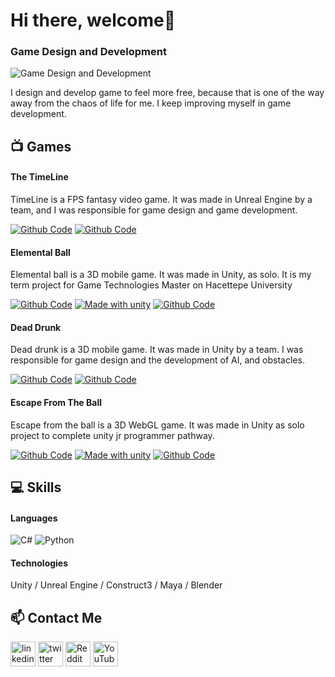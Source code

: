 # Hi there, welcome👋

### Game Design and Development
![Game Design and Development](https://media-exp1.licdn.com/dms/image/C4D16AQHLDv8NonbW3g/profile-displaybackgroundimage-shrink_200_800/0/1642071703687?e=1647475200&v=beta&t=5epG7H2K5B85VrKzMxa6FtudpmRZfTXjWUFQhWrWmsw)

I design and develop game to feel more free, because that is one of the way away from the chaos of life for me. 
I keep improving myself in game development.

## 📺 Games
#### The TimeLine
TimeLine is a FPS fantasy video game. It was made in Unreal Engine by a team, and I was responsible for game design and game development.

[![Github Code](https://img.shields.io/badge/Watch-Trailer-red)](https://www.youtube.com/watch?v=me1qx8ky4zE&list=PL5zLTlaCwnmJP1VXD-uPDukaGBwvBMQZL&index=19)
[![Github Code](https://img.shields.io/badge/Watch-Gameplay-red)](https://www.youtube.com/watch?v=me1qx8ky4zE&list=PL5zLTlaCwnmJP1VXD-uPDukaGBwvBMQZL&index=19)
#### Elemental Ball
Elemental ball is a 3D mobile game. It was made in Unity, as solo. It is my term project for Game Technologies Master on  Hacettepe University

[![Github Code](https://img.shields.io/badge/See-Code-blue)](https://github.com/omertekeli/OOP_theory) [![Made with unity](https://img.shields.io/badge/Play-Game-green)](https://play.unity.com/mg/other/unitygamespublished) [![Github Code](https://img.shields.io/badge/Watch-Trailer-red)](https://www.linkedin.com/posts/omertekeli_unity3d-gamedevelopment-ugcPost-6850471164414832640-wp1b)
#### Dead Drunk
Dead drunk is a 3D mobile game. It was made in Unity by a team. I was responsible for game design and the development of AI, and obstacles.

[![Github Code](https://img.shields.io/badge/See-Code-blue)](https://github.com/omertekeli/OOP_theory) [![Github Code](https://img.shields.io/badge/Watch-Trailer-red)](https://www.linkedin.com/posts/omertekeli_unity3d-gamedevelopment-ugcPost-6850471164414832640-wp1b)
#### Escape From The Ball
Escape from the ball is a 3D WebGL game. It was made in Unity as solo project to complete unity jr programmer pathway.

[![Github Code](https://img.shields.io/badge/See-Code-blue)](https://github.com/omertekeli/OOP_theory) [![Made with unity](https://img.shields.io/badge/Play-Game-green)](https://play.unity.com/mg/other/unitygamespublished) [![Github Code](https://img.shields.io/badge/Watch-Gameplay-red)](https://www.linkedin.com/posts/omertekeli_unity3d-gamedevelopment-ugcPost-6850471164414832640-wp1b)

## 💻 Skills

#### Languages 
<img alt="C#" src="https://custom-icon-badges.herokuapp.com/badge/C%23-68217A.svg?logo=cs2&logoColor=white"> <img alt="Python" src="https://img.shields.io/badge/Python-14354C.svg?logo=python&logoColor=white">

#### Technologies
Unity / Unreal Engine / Construct3 / Maya / Blender





## 📫 Contact Me
[<img src='https://cdn.jsdelivr.net/npm/simple-icons@3.0.1/icons/linkedin.svg' alt='linkedin' height='40'>](https://www.linkedin.com/in/omertekeli/) [<img src='https://cdn.jsdelivr.net/npm/simple-icons@3.0.1/icons/twitter.svg' alt='twitter' height='40'>](https://twitter.com/_omertekeli) [<img src='https://cdn.jsdelivr.net/npm/simple-icons@3.0.1/icons/reddit.svg' alt='Reddit' height='40'>](https://www.reddit.com/user/omertekeli) [<img src='https://cdn.jsdelivr.net/npm/simple-icons@3.0.1/icons/youtube.svg' alt='YouTube' height='40'>](https://youtube.com/channel/UCCbr3f0EWfbGMmAD3a1OM0A) 
 


<!--
**omertekeli/omertekeli** is a ✨ _special_ ✨ repository because its `README.md` (this file) appears on your GitHub profile.

Here are some ideas to get you started:

- 🔭 I’m currently working on ...
- 🌱 I’m currently learning ...
- 👯 I’m looking to collaborate on ...
- 🤔 I’m looking for help with ...
- 💬 Ask me about ...
- 📫 How to reach me: ...
- 😄 Pronouns: ...
- ⚡ Fun fact: ...
https://img.shields.io/badge/LET-PLAY-green
[![Made with unity](https://img.shields.io/badge/Made%20with-Unity-57b9d3.svg?style=flat&logo=unity)](https://play.unity.com/mg/other/unitygamespublished)
[![Made with unity](https://img.shields.io/badge/Play-Game-green)](https://play.unity.com/mg/other/unitygamespublished)
Github Icon
[<img src='https://cdn.jsdelivr.net/npm/simple-icons@3.0.1/icons/github.svg' alt='github' height='40'>](https://github.com/omertekeli/OOP_theory)
[![Github Code](https://img.shields.io/badge/See-Code-blue)](https://github.com/omertekeli/OOP_theory)
[![Github Code](https://img.shields.io/badge/Watch-Trailer-red)](https://www.youtube.com/watch?v=me1qx8ky4zE&list=PL5zLTlaCwnmJP1VXD-uPDukaGBwvBMQZL&index=19)
YOUTUBE VİDEO
<a href="https://www.youtube.com/watch?v=me1qx8ky4zE&list=PL5zLTlaCwnmJP1VXD-uPDukaGBwvBMQZL&index=19"><img width="32px" alt="Youtube" title="Youtube" src="https://i.imgur.com/qiXu7b2.png"/></a>
-->

